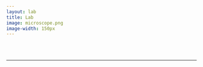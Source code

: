```yaml
---
layout: lab
title: Lab 
image: microscope.png
image-width: 150px
---
```



<div class = "uk-container uk-container-small">

<br>


<br>
<hr>
<br>
<br>

</div>
